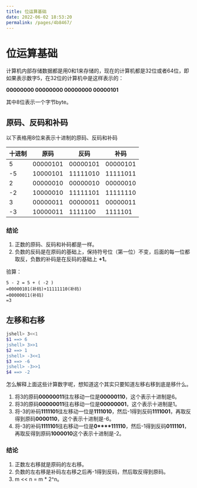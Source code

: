 ```yaml
---
title: 位运算基础
date: 2022-06-02 18:53:20
permalink: /pages/4b8467/
---
```

# 位运算基础

计算机内部存储数据都是用0和1来存储的，现在的计算机都是32位或者64位，即如果表示数字5，在32位的计算机中是这样表示的：

**00000000 00000000 00000000 00000101**

其中8位表示一个字节byte。

## 原码、反码和补码

以下表格用8位来表示十进制的原码、反码和补码

| 十进制 | 原码     | 反码     | 补码     |
| ------ | -------- | -------- | -------- |
| 5      | 00000101 | 00000101 | 00000101 |
| -5     | 10000101 | 11111010 | 11111011 |
| 2      | 00000010 | 00000010 | 00000010 |
| -2     | 10000010 | 11111101 | 11111110 |
| 3      | 00000011 | 00000011 | 00000011 |
| -3     | 10000011 | 1111100  | 1111101  |

### 结论

1. 正数的原码、反码和补码都是一样。
2. 负数的反码是在原码的基础上，保持符号位（第一位）不变，后面的每一位都取反，负数的补码是在反码的基础上 **+1**。

验算：

```
5 - 2 = 5 + ( -2 )
=00000101(补码)+11111110(补码)
=00000011(补码)
=3
```



## 左移和右移

```bash
jshell> 3<<1
$1 ==> 6
jshell> 3>>1
$2 ==> 1
jshell> -3<<1
$3 ==> -6
jshell> -3>>1
$4 ==> -2
```

怎么解释上面这些计算数字呢，想知道这个其实只要知道左移右移到底是移什么。

1. 将3的原码**00000011**往左移动一位是**00000110**，这个表示十进制是6。
2. 将3的原码**00000011**往右移动一位是**00000001**，这个表示十进制是1。
3. 将-3的补码**1111101**往左移动一位是**1111010**，然后-1得到反码**1111001**，再取反得到原码**0000110**，这个表示十进制是-6。
4. 将-3的补码**1111101**往右移动一位是**0****111110**，然后-1得到反码**0111101**，再取反得到原码**1000010**这个表示十进制是-2。



### 结论

1. 正数左右移就是原码的左右移。
2. 负数的左右移是补码左右移之后再-1得到反码，然后取反得到原码。
3. m << n = m * 2^n。
